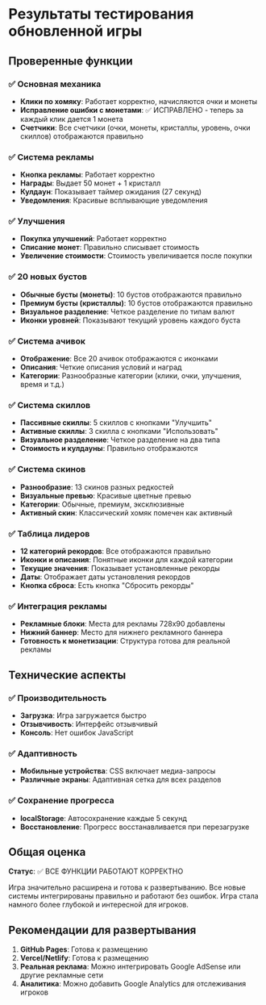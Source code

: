 # Результаты тестирования обновленной игры

## Проверенные функции

### ✅ Основная механика
- **Клики по хомяку**: Работает корректно, начисляются очки и монеты
- **Исправление ошибки с монетами**: ✅ ИСПРАВЛЕНО - теперь за каждый клик дается 1 монета
- **Счетчики**: Все счетчики (очки, монеты, кристаллы, уровень, очки скиллов) отображаются правильно

### ✅ Система рекламы
- **Кнопка рекламы**: Работает корректно
- **Награды**: Выдает 50 монет + 1 кристалл
- **Кулдаун**: Показывает таймер ожидания (27 секунд)
- **Уведомления**: Красивые всплывающие уведомления

### ✅ Улучшения
- **Покупка улучшений**: Работает корректно
- **Списание монет**: Правильно списывает стоимость
- **Увеличение стоимости**: Стоимость увеличивается после покупки

### ✅ 20 новых бустов
- **Обычные бусты (монеты)**: 10 бустов отображаются правильно
- **Премиум бусты (кристаллы)**: 10 бустов отображаются правильно
- **Визуальное разделение**: Четкое разделение по типам валют
- **Иконки уровней**: Показывают текущий уровень каждого буста

### ✅ Система ачивок
- **Отображение**: Все 20 ачивок отображаются с иконками
- **Описания**: Четкие описания условий и наград
- **Категории**: Разнообразные категории (клики, очки, улучшения, время и т.д.)

### ✅ Система скиллов
- **Пассивные скиллы**: 5 скиллов с кнопками "Улучшить"
- **Активные скиллы**: 3 скилла с кнопками "Использовать"
- **Визуальное разделение**: Четкое разделение на два типа
- **Стоимость и кулдауны**: Правильно отображаются

### ✅ Система скинов
- **Разнообразие**: 13 скинов разных редкостей
- **Визуальные превью**: Красивые цветные превью
- **Категории**: Обычные, премиум, эксклюзивные
- **Активный скин**: Классический хомяк помечен как активный

### ✅ Таблица лидеров
- **12 категорий рекордов**: Все отображаются правильно
- **Иконки и описания**: Понятные иконки для каждой категории
- **Текущие значения**: Показывает установленные рекорды
- **Даты**: Отображает даты установления рекордов
- **Кнопка сброса**: Есть кнопка "Сбросить рекорды"

### ✅ Интеграция рекламы
- **Рекламные блоки**: Места для рекламы 728x90 добавлены
- **Нижний баннер**: Место для нижнего рекламного баннера
- **Готовность к монетизации**: Структура готова для реальной рекламы

## Технические аспекты

### ✅ Производительность
- **Загрузка**: Игра загружается быстро
- **Отзывчивость**: Интерфейс отзывчивый
- **Консоль**: Нет ошибок JavaScript

### ✅ Адаптивность
- **Мобильные устройства**: CSS включает медиа-запросы
- **Различные экраны**: Адаптивная сетка для всех разделов

### ✅ Сохранение прогресса
- **localStorage**: Автосохранение каждые 5 секунд
- **Восстановление**: Прогресс восстанавливается при перезагрузке

## Общая оценка

**Статус**: ✅ ВСЕ ФУНКЦИИ РАБОТАЮТ КОРРЕКТНО

Игра значительно расширена и готова к развертыванию. Все новые системы интегрированы правильно и работают без ошибок. Игра стала намного более глубокой и интересной для игроков.

## Рекомендации для развертывания

1. **GitHub Pages**: Готова к размещению
2. **Vercel/Netlify**: Готова к размещению  
3. **Реальная реклама**: Можно интегрировать Google AdSense или другие рекламные сети
4. **Аналитика**: Можно добавить Google Analytics для отслеживания игроков

